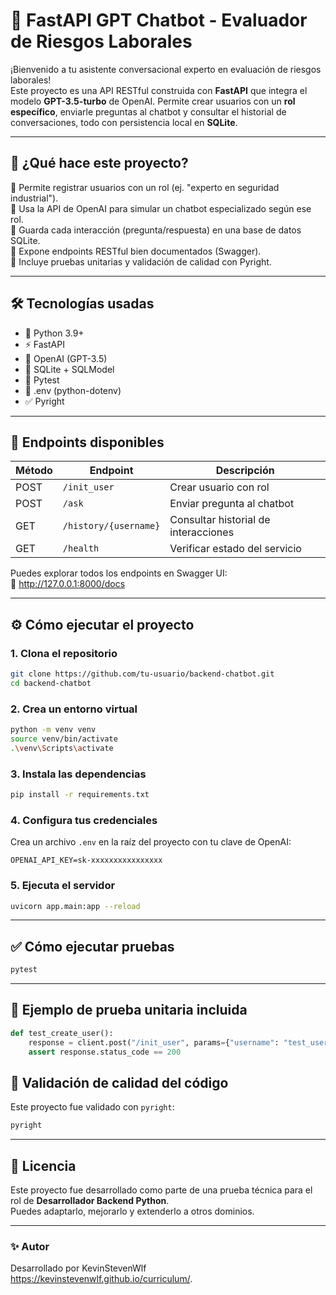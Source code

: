# 🧠 FastAPI GPT Chatbot - Evaluador de Riesgos Laborales

¡Bienvenido a tu asistente conversacional experto en evaluación de riesgos laborales!  
Este proyecto es una API RESTful construida con **FastAPI** que integra el modelo **GPT-3.5-turbo** de OpenAI. Permite crear usuarios con un **rol específico**, enviarle preguntas al chatbot y consultar el historial de conversaciones, todo con persistencia local en **SQLite**.

---

## 🚀 ¿Qué hace este proyecto?

🔹 Permite registrar usuarios con un rol (ej. "experto en seguridad industrial").  
🔹 Usa la API de OpenAI para simular un chatbot especializado según ese rol.  
🔹 Guarda cada interacción (pregunta/respuesta) en una base de datos SQLite.  
🔹 Expone endpoints RESTful bien documentados (Swagger).  
🔹 Incluye pruebas unitarias y validación de calidad con Pyright.

---

## 🛠️ Tecnologías usadas

- 🐍 Python 3.9+
- ⚡ FastAPI
- 🧠 OpenAI (GPT-3.5)
- 💾 SQLite + SQLModel
- 🧪 Pytest
- 📄 .env (python-dotenv)
- ✅ Pyright

---

## 🧩 Endpoints disponibles

| Método | Endpoint                  | Descripción                                 |
|--------|---------------------------|---------------------------------------------|
| POST   | `/init_user`             | Crear usuario con rol                       |
| POST   | `/ask`                   | Enviar pregunta al chatbot                  |
| GET    | `/history/{username}`    | Consultar historial de interacciones        |
| GET    | `/health`                | Verificar estado del servicio               |

Puedes explorar todos los endpoints en Swagger UI:  
📘 http://127.0.0.1:8000/docs

---

## ⚙️ Cómo ejecutar el proyecto

### 1. Clona el repositorio

```bash
git clone https://github.com/tu-usuario/backend-chatbot.git
cd backend-chatbot
```

### 2. Crea un entorno virtual

```bash
python -m venv venv
source venv/bin/activate 
.\venv\Scripts\activate         
```

### 3. Instala las dependencias

```bash
pip install -r requirements.txt
```

### 4. Configura tus credenciales

Crea un archivo `.env` en la raíz del proyecto con tu clave de OpenAI:

```
OPENAI_API_KEY=sk-xxxxxxxxxxxxxxxx
```

### 5. Ejecuta el servidor

```bash
uvicorn app.main:app --reload
```

---

## ✅ Cómo ejecutar pruebas

```bash
pytest
```

---

## 🧪 Ejemplo de prueba unitaria incluida

```python
def test_create_user():
    response = client.post("/init_user", params={"username": "test_user", "role": "analista de riesgos"})
    assert response.status_code == 200
```


## 🧼 Validación de calidad del código

Este proyecto fue validado con `pyright`:

```bash
pyright
```

---

## 📄 Licencia

Este proyecto fue desarrollado como parte de una prueba técnica para el rol de **Desarrollador Backend Python**.  
Puedes adaptarlo, mejorarlo y extenderlo a otros dominios.

---

### ✨ Autor

Desarrollado por KevinStevenWlf https://kevinstevenwlf.github.io/curriculum/.
